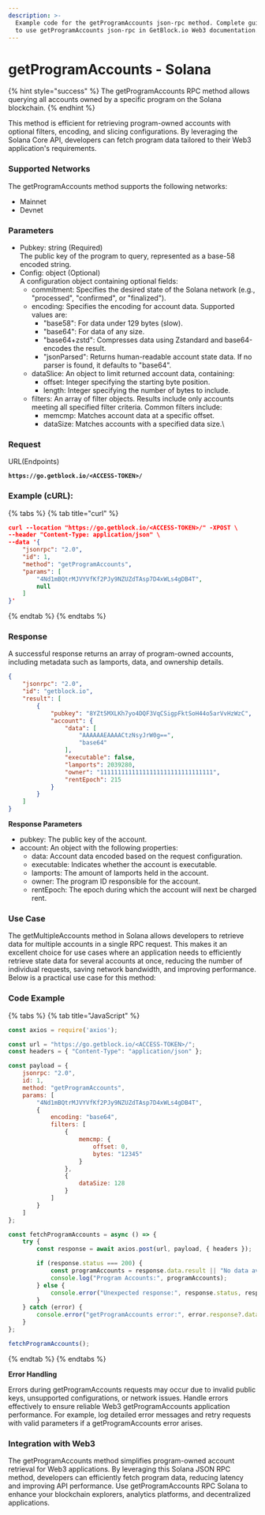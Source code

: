 ```yaml
---
description: >-
  Example code for the getProgramAccounts json-rpc method. Сomplete guide on how
  to use getProgramAccounts json-rpc in GetBlock.io Web3 documentation.
---
```


# getProgramAccounts - Solana

{% hint style="success" %}
The getProgramAccounts RPC method allows querying all accounts owned by a specific program on the Solana blockchain.
{% endhint %}

This method is efficient for retrieving program-owned accounts with optional filters, encoding, and slicing configurations. By leveraging the Solana Core API, developers can fetch program data tailored to their Web3 application's requirements.

### **Supported Networks**

The getProgramAccounts method supports the following networks:

* Mainnet
* Devnet

### Parameters

* Pubkey: string (Required)\
  The public key of the program to query, represented as a base-58 encoded string.
* Config: object (Optional)\
  A configuration object containing optional fields:
  * commitment: Specifies the desired state of the Solana network (e.g., "processed", "confirmed", or "finalized").
  * encoding: Specifies the encoding for account data. Supported values are:
    * "base58": For data under 129 bytes (slow).
    * "base64": For data of any size.
    * "base64+zstd": Compresses data using Zstandard and base64-encodes the result.
    * "jsonParsed": Returns human-readable account state data. If no parser is found, it defaults to "base64".
  * dataSlice: An object to limit returned account data, containing:
    * offset: Integer specifying the starting byte position.
    * length: Integer specifying the number of bytes to include.
  * filters: An array of filter objects. Results include only accounts meeting all specified filter criteria. Common filters include:
    * memcmp: Matches account data at a specific offset.
    * dataSize: Matches accounts with a specified data size.\


### Request

URL(Endpoints)

<pre class="language-json" data-full-width="false"><code class="lang-json"><strong>https://go.getblock.io/&#x3C;ACCESS-TOKEN>/
</strong></code></pre>

### Example (cURL):

{% tabs %}
{% tab title="curl" %}
```json
curl --location "https://go.getblock.io/<ACCESS-TOKEN>/" -XPOST \
--header "Content-Type: application/json" \
--data '{
    "jsonrpc": "2.0",
    "id": 1,
    "method": "getProgramAccounts",
    "params": [
        "4Nd1mBQtrMJVYVfKf2PJy9NZUZdTAsp7D4xWLs4gDB4T",
        null
    ]
}'
```
{% endtab %}
{% endtabs %}

### Response

A successful response returns an array of program-owned accounts, including metadata such as lamports, data, and ownership details.

```json
{
    "jsonrpc": "2.0",
    "id": "getblock.io",
    "result": [
        {
            "pubkey": "8YZt5MXLKh7yo4DQF3VqCSigpFktSoH44o5arVvHzWzC",
            "account": {
                "data": [
                    "AAAAAAEAAAACtzNsyJrW0g==",
                    "base64"
                ],
                "executable": false,
                "lamports": 2039280,
                "owner": "11111111111111111111111111111111",
                "rentEpoch": 215
            }
        }
    ]
}
```

**Response Parameters**

* pubkey: The public key of the account.
* account: An object with the following properties:
  * data: Account data encoded based on the request configuration.
  * executable: Indicates whether the account is executable.
  * lamports: The amount of lamports held in the account.
  * owner: The program ID responsible for the account.
  * rentEpoch: The epoch during which the account will next be charged rent.

### Use Case

The getMultipleAccounts method in Solana allows developers to retrieve data for multiple accounts in a single RPC request. This makes it an excellent choice for use cases where an application needs to efficiently retrieve state data for several accounts at once, reducing the number of individual requests, saving network bandwidth, and improving performance. Below is a practical use case for this method:

### Code Example

{% tabs %}
{% tab title="JavaScript" %}
```javascript
const axios = require('axios');

const url = "https://go.getblock.io/<ACCESS-TOKEN>/"; 
const headers = { "Content-Type": "application/json" };

const payload = {
    jsonrpc: "2.0",
    id: 1, 
    method: "getProgramAccounts",
    params: [
        "4Nd1mBQtrMJVYVfKf2PJy9NZUZdTAsp7D4xWLs4gDB4T",
        {
            encoding: "base64",
            filters: [
                {
                    memcmp: {
                        offset: 0,
                        bytes: "12345"
                    }
                },
                {
                    dataSize: 128
                }
            ]
        }
    ]
};

const fetchProgramAccounts = async () => {
    try {
        const response = await axios.post(url, payload, { headers });

        if (response.status === 200) {
            const programAccounts = response.data.result || "No data available";
            console.log("Program Accounts:", programAccounts);
        } else {
            console.error("Unexpected response:", response.status, response.statusText);
        }
    } catch (error) {
        console.error("getProgramAccounts error:", error.response?.data || error.message);
    }
};

fetchProgramAccounts();
```
{% endtab %}
{% endtabs %}

**Error Handling**

Errors during getProgramAccounts requests may occur due to invalid public keys, unsupported configurations, or network issues. Handle errors effectively to ensure reliable Web3 getProgramAccounts application performance. For example, log detailed error messages and retry requests with valid parameters if a getProgramAccounts error arises.

### Integration with Web3

The getProgramAccounts method simplifies program-owned account retrieval for Web3 applications. By leveraging this Solana JSON RPC method, developers can efficiently fetch program data, reducing latency and improving API performance. Use getProgramAccounts RPC Solana to enhance your blockchain explorers, analytics platforms, and decentralized applications.
